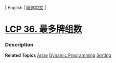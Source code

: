 | English | [简体中文](README.md) |

# [LCP 36. 最多牌组数](https://leetcode-cn.com/problems/Up5XYM)
 ### Description

**Related Topics**  [Array](https://leetcode-cn.com/tag/array) [Dynamic Programming](https://leetcode-cn.com/tag/dynamic-programming) [Sorting](https://leetcode-cn.com/tag/sorting) 